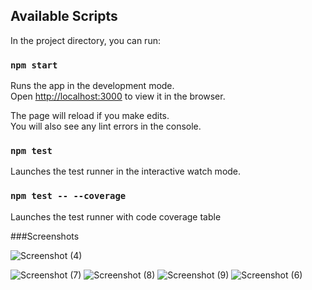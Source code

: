 ## Available Scripts

In the project directory, you can run:

### `npm start`

Runs the app in the development mode.<br />
Open [http://localhost:3000](http://localhost:3000) to view it in the browser.

The page will reload if you make edits.<br />
You will also see any lint errors in the console.

### `npm test`

Launches the test runner in the interactive watch mode.<br />

### `npm test -- --coverage`

Launches the test runner with code coverage table


###Screenshots


![Screenshot (4)](https://user-images.githubusercontent.com/38164439/85216256-3bf3c680-b30d-11ea-9c32-0f57e66f7a2e.png)

![Screenshot (7)](https://user-images.githubusercontent.com/38164439/85244988-3069d380-b3d1-11ea-840e-dcf289c22232.png)
![Screenshot (8)](https://user-images.githubusercontent.com/38164439/85244992-32339700-b3d1-11ea-937c-a863316ef005.png)
![Screenshot (9)](https://user-images.githubusercontent.com/38164439/85244996-32339700-b3d1-11ea-8cef-13c0f3e7b7cb.png)
![Screenshot (6)](https://user-images.githubusercontent.com/38164439/85244998-32cc2d80-b3d1-11ea-9fd2-7d1563f9a6fe.png)
